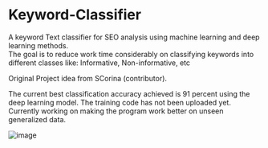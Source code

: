 # Keyword-Classifier

A keyword Text classifier for SEO analysis using machine learning and deep learning methods.    
The goal is to reduce work time considerably  on classifying keywords into different classes like: Informative, Non-informative, etc   
  
Original Project idea from SCorina (contributor).   
  
The current best classification accuracy achieved is 91 percent using the deep learning model. The training code has not been uploaded yet. Currently working on making the program work better on unseen generalized data.  




  
![image](https://github.com/am0032/Keyword-Classifier/assets/123314532/7aba227c-8815-49a7-8b90-161ab918c5bc)


